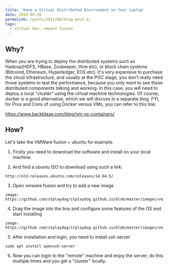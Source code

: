 ```yaml
---
title: 'Have a Virtual Distributed Environment on Your Laptop'
date: 2019-05-28
permalink: /posts/2012/08/blog-post-1/
tags:
  - virtual box, vmware fusion 
---
```


## Why?
When you are trying to deploy the distributed systems such as Hadoop(HDFS, HBase, Zookeeper, Hive etc), or block chain systems (Bitcoind, Ethereum, Hyperledger, EOS etc).
It's very expensive to purchase the cloud infrastructure, and usually at the POC stage, you don't really need those systems to test the performance, because you only want to see these distributed components talking and working.
In this case, you will need to deploy a local "cluster" using the virtual machine technologies. Of course, docker is a good alternative, which we will discuss in a separate blog.
FYI, for Pros and Cons of using Docker versus VMs, you can refer to this link: 

https://www.backblaze.com/blog/vm-vs-containers/

## How?
Let's take the VMWare fusion + ubuntu for example. 

1. Firstly you need to download the software and install on your local machine. 

2. And find a ubuntu ISO to download using such a link:

```
http://old-releases.ubuntu.com/releases/14.04.5/ 
```

3. Open vmware fusion and try to add a new image

```
image: https://github.com/stplaydog/stplaydog.github.io/blob/master/images/vm_1.jpg
```

4. Drag the image into the box and configure some features of the OS and start installing

```
image: https://github.com/stplaydog/stplaydog.github.io/blob/master/images/vm_2.jpg
```

5. After installation and login, you need to install ssh server

```
sudo apt install openssh-server
```

6. Now you can login to the "remote" machine and enjoy the server, do this multiple times and you get a "cluster" locally.

